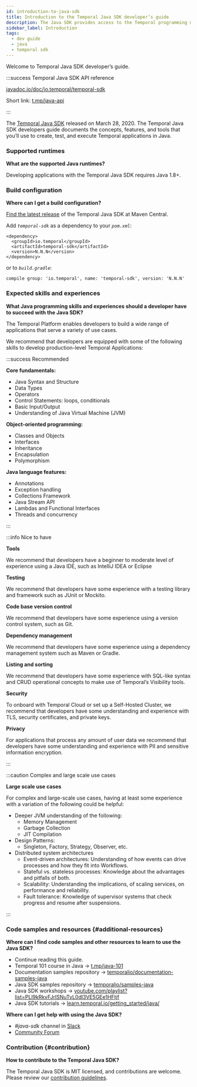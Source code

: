 ```yaml
---
id: introduction-to-java-sdk
title: Introduction to the Temporal Java SDK developer’s guide
description: The Java SDK provides access to the Temporal programming model using idiomatic Java programming paradigms.
sidebar_label: Introduction
tags:
  - dev guide
  - java
  - temporal sdk
---
```


Welcome to Temporal Java SDK developer’s guide.

:::success Temporal Java SDK API reference

[javadoc.io/doc/io.temporal/temporal-sdk](https://www.javadoc.io/doc/io.temporal/temporal-sdk/latest/index.html)

Short link: [t.mp/java-api](https://t.mp/java-api)

:::

The [Temporal Java SDK](https://github.com/temporalio/sdk-java) released on March 28, 2020.
The Temporal Java SDK developers guide documents the concepts, features, and tools that you’ll use to create, test, and execute Temporal applications in Java.

### Supported runtimes

**What are the supported Java runtimes?**

Developing applications with the Temporal Java SDK requires Java 1.8+.

### Build configuration

**Where can I get a build configuration?**

[Find the latest release](https://search.maven.org/artifact/io.temporal/temporal-sdk) of the Temporal Java SDK at Maven Central.

Add _`temporal-sdk`_ as a dependency to your _`pom.xml`_:

```
<dependency>
  <groupId>io.temporal</groupId>
  <artifactId>temporal-sdk</artifactId>
  <version>N.N.N</version>
</dependency>
```

or to _`build.gradle`_:

```
compile group: 'io.temporal', name: 'temporal-sdk', version: 'N.N.N'
```

### Expected skills and experiences

**What Java programming skills and experiences should a developer have to succeed with the Java SDK?**

The Temporal Platform enables developers to build a wide range of applications that serve a variety of use cases.

We recommend that developers are equipped with some of the following skills to develop production-level Temporal Applications:

:::success Recommended

**Core fundamentals:**

- Java Syntax and Structure
- Data Types
- Operators
- Control Statements: loops, conditionals
- Basic Input/Output
- Understanding of Java Virtual Machine (JVM)

**Object-oriented programming:**

- Classes and Objects
- Interfaces
- Inheritance
- Encapsulation
- Polymorphism

**Java language features:**

- Annotations
- Exception handling
- Collections Framework
- Java Stream API
- Lambdas and Functional Interfaces
- Threads and concurrency

:::

:::info Nice to have

**Tools**

We recommend that developers have a beginner to moderate level of experience using a Java IDE, such as IntelliJ IDEA or Eclipse

**Testing**

We recommend that developers have some experience with a testing library and framework such as JUnit or Mockito.

**Code base version control**

We recommend that developers have some experience using a version control system, such as Git.

**Dependency management**

We recommend that developers have some experience using a dependency management system such as Maven or Gradle.

**Listing and sorting**

We recommend that developers have some experience with SQL-like syntax and CRUD operational concepts to make use of Temporal’s Visibility tools.

**Security**

To onboard with Temporal Cloud or set up a Self-Hosted Cluster, we recommend that developers have some understanding and experience with TLS, security certificates, and private keys.

**Privacy**

For applications that process any amount of user data we recommend that developers have some understanding and experience with PII and sensitive information encryption.

:::

:::caution Complex and large scale use cases

**Large scale use cases**

For complex and large-scale use cases, having at least some experience with a variation of the following could be helpful:

- Deeper JVM understanding of the following:
  - Memory Management
  - Garbage Collection
  - JIT Compilation
- Design Patterns:
  - Singleton, Factory, Strategy, Observer, etc.
- Distributed system architectures
  - Event-driven architectures: Understanding of how events can drive processes and how they fit into Workflows.
  - Stateful vs. stateless processes: Knowledge about the advantages and pitfalls of both.
  - Scalability: Understanding the implications, of scaling services, on performance and reliability.
  - Fault tolerance: Knowledge of supervisor systems that check progress and resume after suspensions.

:::

### Code samples and resources {#additional-resources}

**Where can I find code samples and other resources to learn to use the Java SDK?**

- Continue reading this guide.
- Temporal 101 course in Java → [t.mp/java-101](https://t.mp/java-101)
- Documentation samples repository → [temporalio/documentation-samples-java](https://github.com/temporalio/documentation-samples-java)
- Java SDK samples repository → [temporalio/samples-java](https://github.com/temporalio/samples-java)
- Java SDK workshops → [youtube.com/playlist?list=PLl9kRkvFJrlSNuTvL0dl3VE5GEe1HFtjf](https://www.youtube.com/playlist?list=PLl9kRkvFJrlSNuTvL0dl3VE5GEe1HFtjf)
- Java SDK tutorials → [learn.temporal.io/getting_started/java/](https://learn.temporal.io/getting_started/java/)

**Where can I get help with using the Java SDK?**

- _#java-sdk_ channel in [Slack](https://t.mp/slack)
- [Community Forum](https://community.temporal.io/tag/java-sdk)

### Contribution {#contribution}

**How to contribute to the Temporal Java SDK?**

The Temporal Java SDK is MIT licensed, and contributions are welcome.
Please review our [contribution guidelines](https://github.com/temporalio/sdk-java/blob/master/CONTRIBUTING.md).
